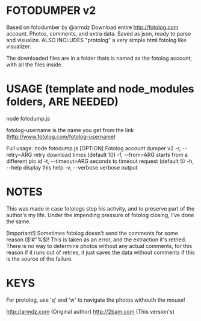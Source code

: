 
# FOTODUMPER v2
Based on fotodumber by @armdz
Download entire http://fotolog.com account. Photos, comments, and extra data.
Saved as json, ready to parse and visualize.
ALSO INCLUDES "protolog" a very simple html fotolog like visualizer.

The downloaded files are in a folder thats is named as the fotolog account, with all the files inside.

# USAGE (template and node_modules folders, ARE NEEDED)

node fotodump.js <fotolog-username>

fotolog-username is the name you get from the link (http://www.fotolog.com/fotolog-username)

Full usage: node fotodump.js [OPTION] <fotolog-username>
Fotolog account dumper v2
  -r, --retry=ARG    retry download times (default 10)
  -f, --from=ARG     starts from a different pic id
  -t, --timeout=ARG  seconds to timeout request (default 5)
  -h, --help         display this help
  -v, --verbose      verbose output

# NOTES
This was made in case fotologs stop his activity, and to preserve part of the author's my life.
Under the impending pressure of fotolog closing, I've done the same.

[Important!] Sometimes fotolog doesn't send the comments for some reason ($!#"%$)! This is taken as an error, and the extraction it's retried.
There is no way to determine photos without any actual comments, for this reason if it runs out of retries, it just saves the data without comments if this is the source of the failure.

# KEYS
For protolog, use 'q' and 'w' to navigate the photos withouth the mouse!

http://armdz.com (Original author)
http://2bam.com (This version's)
